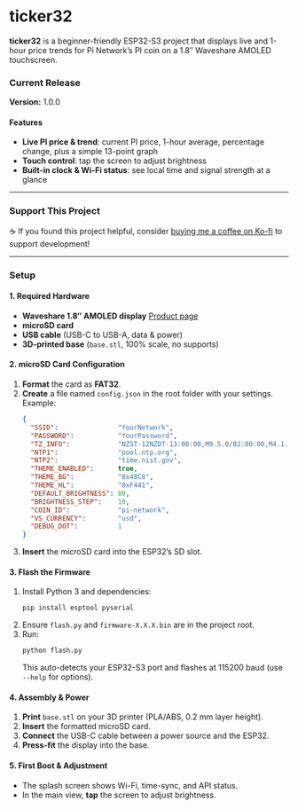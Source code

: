 # ticker32

**ticker32** is a beginner-friendly ESP32-S3 project that displays live and 1-hour price trends for Pi Network’s PI coin on a 1.8″ Waveshare AMOLED touchscreen.

### Current Release
**Version:** 1\.0\.0

#### Features
- **Live PI price & trend**: current PI price, 1-hour average, percentage change, plus a simple 13-point graph  
- **Touch control**: tap the screen to adjust brightness  
- **Built-in clock & Wi-Fi status**: see local time and signal strength at a glance

---

### Support This Project

☕ If you found this project helpful, consider [buying me a coffee on Ko-fi](https://ko-fi.com/vumaq) to support development!

---

### Setup
#### 1. Required Hardware
- **Waveshare 1.8″ AMOLED display**
  [Product page](https://www.waveshare.com/esp32-s3-touch-amoled-1.8.htm)  
- **microSD card**
- **USB cable** (USB-C to USB-A, data & power)  
- **3D-printed base** (`base.stl`, 100% scale, no supports)

#### 2. microSD Card Configuration
1. **Format** the card as **FAT32**.  
2. **Create** a file named `config.json` in the root folder with your settings. Example:
   ```json
   {
     "SSID":               "YourNetwork",
     "PASSWORD":           "YourPassword",
     "TZ_INFO":            "NZST-12NZDT-13:00:00,M9.5.0/02:00:00,M4.1.0/03:00:00",
     "NTP1":               "pool.ntp.org",
     "NTP2":               "time.nist.gov",
     "THEME_ENABLED":      true,
     "THEME_BG":           "0x48C8",
     "THEME_HL":           "0xF441",
     "DEFAULT_BRIGHTNESS": 80,
     "BRIGHTNESS_STEP":    10,
     "COIN_ID":            "pi-network",
     "VS_CURRENCY":        "usd",
     "DEBUG_DOT":          1
   }
   ```
3. **Insert** the microSD card into the ESP32’s SD slot.

#### 3. Flash the Firmware
1. Install Python 3 and dependencies:
   ```bash
   pip install esptool pyserial
   ```
2. Ensure `flash.py` and `firmware-X.X.X.bin` are in the project root.  
3. Run:
   ```bash
   python flash.py
   ```
   This auto-detects your ESP32-S3 port and flashes at 115200 baud (use `--help` for options).

#### 4. Assembly & Power
1. **Print** `base.stl` on your 3D printer (PLA/ABS, 0.2 mm layer height).  
2. **Insert** the formatted microSD card.
3. **Connect** the USB-C cable between a power source and the ESP32.
4. **Press-fit** the display into the base.  

#### 5. First Boot & Adjustment
- The splash screen shows Wi-Fi, time-sync, and API status.  
- In the main view, **tap** the screen to adjust brightness.
